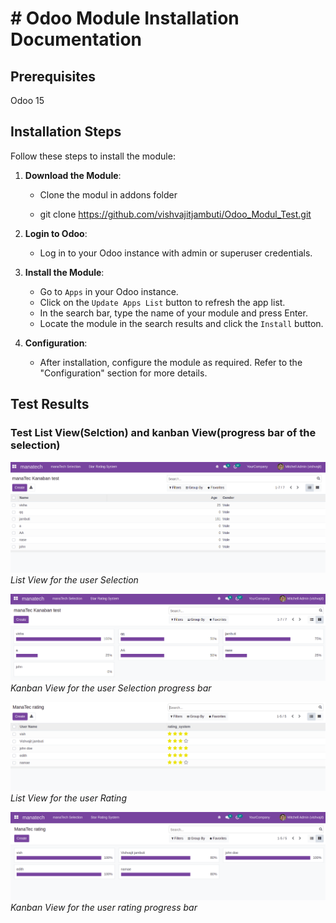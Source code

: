 # # Odoo Module Installation Documentation

## Prerequisites

Odoo 15

## Installation Steps 

Follow these steps to install the module:

1. **Download the Module**:
    
    - Clone the modul in addons folder 

    - git clone https://github.com/vishvajitjambuti/Odoo_Modul_Test.git


2. **Login to Odoo**:

   - Log in to your Odoo instance with admin or superuser credentials.

3. **Install the Module**:

   - Go to `Apps` in your Odoo instance.
   - Click on the `Update Apps List` button to refresh the app list.
   - In the search bar, type the name of your module and press Enter.
   - Locate the module in the search results and click the `Install` button.

4. **Configuration**:

   - After installation, configure the module as required. Refer to the "Configuration" section for more details.

## Test Results 

### Test  List View(Selction) and kanban View(progress bar of the selection)


![List View for the user Selection](./images/Test1.png)
*List View for the user Selection*



![Kanban View for the user progress](./images/test2.png)
*Kanban View for the user Selection progress bar*



![List View for the user Rating](./images/test3.png)
*List View for the user Rating*



![Kanban View for the user Rating progress](./images/test4.png)
*Kanban View for the user rating progress bar*
